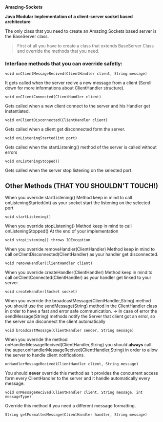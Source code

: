 **Amazing-Sockets**


**Java Modular Implementation of a client-server socket based architecture**

The only class that you need to create an Amazing Sockets based server is the BaseServer class.

> First of all you have to create a class that extends BaseServer Class and override the methods that you need.

### Interface methods that you can override safetly:


	void onClientMessageRecived(ClientHandler client, String message)
It gets called when the server recive a new message from a client 
(Scroll down for more informations about ClientHandler structure).

	void onClientConnected(ClientHandler client)
Gets called when a new client connect to the server and his Handler get instantiated.

	void onClientDisconnected(ClientHandler client)
Gets called when a client get disconnected form the server.

	void onListeningStarted(int port)
Gets called when the startListening() method of the server is called without errors

	void onListeningStopped()
Gets called when the server stop listening on the selected port.

## **Other Methods (THAT YOU SHOULDN'T TOUCH!)**

When you override startListening() Method keep in mind to call onListeningStarted(int)
as your socket start the listening on the selected port

	void startListening()
   
When you override stopListening() Method keep in mind to call onListeningStopped()
At the end of your implementation

	void stopListening() throws IOException
    
When you override removeHandler(ClientHandler) Method keep in mind to call onClientDisconnected(ClientHandler) as your handler get disconnected.

	void removeHandler(ClientHandler client)
    
When you override createHandler(ClientHandler) Method keep in mind to call onClientConnected(ClientHandler) as your handler get linked to your server.   

	void createHandler(Socket socket)
    
When you override the broadcastMessage(ClientHandler,String) method you should use the
sendMessage(String) method in the ClientHandler class in order to have a fast and error safe communication.
-> In case of error the sendMessage(String) methods notify the Server that client got an error, so the server can disconnect the client automatically

	void broadcastMessage(ClientHandler sender, String message)
    
    
When you override the method onHandlerMessageRecived(ClientHandler,String) you should **always** call the super.onHandlerMessageRecived(ClientHandler,String) in order to allow the server to handle client notifications.

	onHandlerMessageRecived(ClientHandler client, String message)
    
You should **never** override this method as it provides the concurrent access form every ClientHandler to the server and it handle automatically every message.

	void onMessageRecived(ClientHandler client, String message, int messageType)	
    
Override this method if you need a different message formatting.

    String getFormattedMessage(ClientHandler handler, String message)


